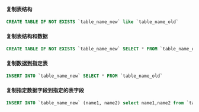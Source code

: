 <!--
 * @Author: findnr
 * @Date: 2024-08-14 11:10:04
 * @LastEditors: findnr
 * @LastEditTime: 2024-08-14 11:15:57
 * @Description: 
-->
#### 复制表结构
```sql
CREATE TABLE IF NOT EXISTS `table_name_new` like `table_name_old`
```
#### 复制表结构和数据
```sql
CREATE TABLE IF NOT EXISTS `table_name_new` SELECT * FROM `table_name_old`
```
#### 复制数据到指定表
```sql
INSERT INTO `table_name_new` SELECT * FROM `table_name_old`
```
#### 复制指定数据字段到指定的表字段
```sql
INSERT INTO `table_name_new` (name1, name2) select name1,name2 from `table_name_old`
```